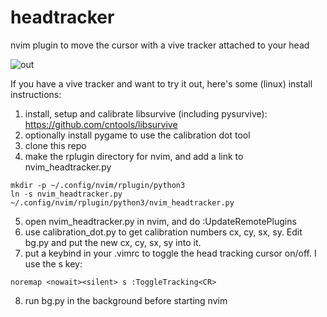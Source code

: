 # headtracker

nvim plugin to move the cursor with a vive tracker attached to your head


![out](https://user-images.githubusercontent.com/17634481/165172518-e888428e-3566-4839-9132-cf5698a5a3b3.gif)

If you have a vive tracker and want to try it out, here's some (linux) install instructions:
1. install, setup and calibrate libsurvive (including pysurvive): https://github.com/cntools/libsurvive
2. optionally install pygame to use the calibration dot tool
3. clone this repo
4. make the rplugin directory for nvim, and add a link to nvim_headtracker.py 
```
mkdir -p ~/.config/nvim/rplugin/python3
ln -s nvim_headtracker.py ~/.config/nvim/rplugin/python3/nvim_headtracker.py
```

5. open nvim_headtracker.py in nvim, and do :UpdateRemotePlugins
6. use calibration_dot.py to get calibration numbers cx, cy, sx, sy. Edit bg.py and put the new cx, cy, sx, sy into it.
7. put a keybind in your .vimrc to toggle the head tracking cursor on/off. I use the s key:
```
noremap <nowait><silent> s :ToggleTracking<CR>
```
8. run bg.py in the background before starting nvim
